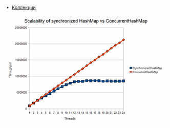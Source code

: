 
* [Коллекции](https://github.com/Home-GWT/TopLinkExample/blob/master/src/com/voituk/jpaexample/JPAExample.java#L517)

![synchronized HashMap vs ConcurrentHashMap](9ec0eb5fb73d6bd0e4d79cae2fd20bf6.png)

